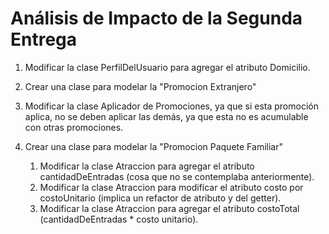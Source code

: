 # Análisis de Impacto de la Segunda Entrega

1. Modificar la clase PerfilDelUsuario para agregar el atributo Domicilio.
2. Crear una clase para modelar la "Promocion Extranjero"
  1. Modificar la clase Aplicador de Promociones, ya que si esta promoción aplica, no se deben aplicar las demás, ya que esta no es acumulable con otras promociones.

3. Crear una clase para modelar la "Promocion Paquete Familiar"
    1. Modificar la clase Atraccion para agregar el atributo cantidadDeEntradas (cosa que no se contemplaba anteriormente).
    2. Modificar la clase Atraccion para modificar el atributo costo por costoUnitario (implica un refactor de atributo y del getter).
    3. Modificar la clase Atraccion para agregar el atributo costoTotal (cantidadDeEntradas * costo unitario).